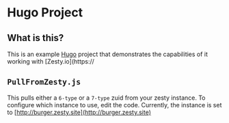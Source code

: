 # Hugo Project

## What is this? 

This is an example [Hugo](https://gohugo.io) project that demonstrates the capabilities of it working with [Zesty.io](https://

## `PullFromZesty.js`

This pulls either a `6-type` or a `7-type` zuid from your zesty instance. To configure which instance to use, edit the code. Currently, the instance is set to [http://burger.zesty.site](http://burger.zesty.site)